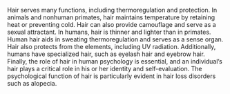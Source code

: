 Hair serves many functions, including thermoregulation and protection. In animals and nonhuman primates, hair maintains temperature by retaining heat or preventing cold. Hair can also provide camouflage and serve as a sexual attractant. In humans, hair is thinner and lighter than in primates. Human hair aids in sweating thermoregulation and serves as a sense organ. Hair also protects from the elements, including UV radiation. Additionally, humans have specialized hair, such as eyelash hair and eyebrow hair. Finally, the role of hair in human psychology is essential, and an individual’s hair plays a critical role in his or her identity and self-evaluation. The psychological function of hair is particularly evident in hair loss disorders such as alopecia.
